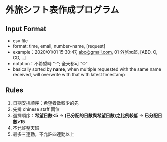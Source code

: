 # 外旅シフト表作成プログラム

## Input Format
- csv file
- format: time, email, number+name, \[request\]
- example：2020/01/01 15:30:47, abc@gmail.com, 01 外旅太郎, \[ABD, O, CD,...\]
- notation：不希望時 "-"; 全天都可 "O"
- basically sorted by **name**, when multiple requested with the same name received, will overwrite with that with latest timestamp

## Rules
1. 日期安排順序：希望者數較少的先
1. 先排 chinese staff 兩位
1. 選擇順序：**希望日數<5** &rarr; **\(已分配的日數與希望日數\)之比例較低** &rarr; **已分配日數>15** 
1. 不允許整天班
1. 最多三連勤，不允許四連勤以上

